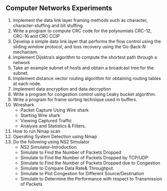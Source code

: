 
## Computer Networks Experiments
1. Implement the data link layer framing methods such as character, character-stuffing and bit
stuffing.
2. Write a program to compute CRC code for the polynomials CRC-12, CRC-16 and CRC CCIP
3. Develop a simple data link layer that performs the flow control using the sliding window protocol,
and loss recovery using the Go-Back-N mechanism.
4. Implement Dijsktra’s algorithm to compute the shortest path through a network
5. Take an example subnet of hosts and obtain a broadcast tree for the subnet.
6. Implement distance vector routing algorithm for obtaining routing tables at each node.
7. Implement data encryption and data decryption
8. Write a program for congestion control using Leaky bucket algorithm.
9. Write a program for frame sorting technique used in buffers.
10. Wireshark
    - Packet Capture Using Wire shark
    - Starting Wire shark
    - Viewing Captured Traffic
    - Analysis and Statistics & Filters.
11. How to run Nmap scan
12. Operating System Detection using Nmap
13. Do the following using NS2 Simulator
    - NS2 Simulator-Introduction
    - Simulate to Find the Number of Packets Dropped
    - Simulate to Find the Number of Packets Dropped by TCP/UDP
    - Simulate to Find the Number of Packets Dropped due to Congestion
    - Simulate to Compare Data Rate& Throughput.
    - Simulate to Plot Congestion for Different Source/Destination
    - Simulate to Determine the Performance with respect to Transmission of Packets
